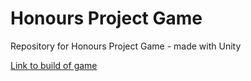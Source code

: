 # Honours Project Game
Repository for Honours Project Game - made with Unity

[Link to build of game](https://www.dropbox.com/s/al8y5miz1furbs0/_Hons_Proj_Selectable_Difficulty_Build.zip?dl=0)
